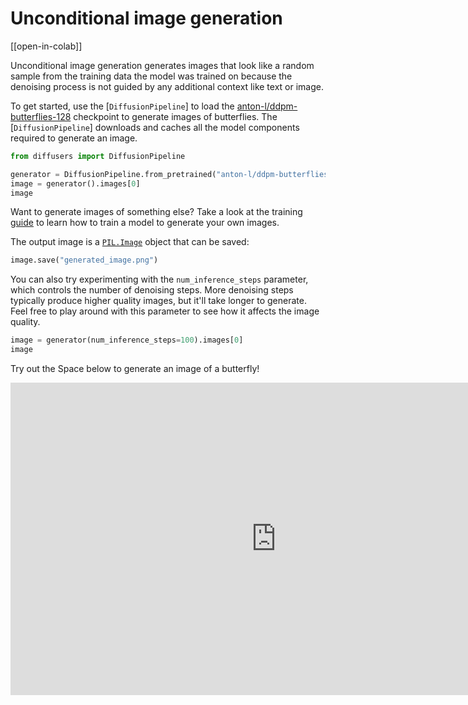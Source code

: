 <!--Copyright 2024 The HuggingFace Team. All rights reserved.

Licensed under the Apache License, Version 2.0 (the "License"); you may not use this file except in compliance with
the License. You may obtain a copy of the License at

http://www.apache.org/licenses/LICENSE-2.0

Unless required by applicable law or agreed to in writing, software distributed under the License is distributed on
an "AS IS" BASIS, WITHOUT WARRANTIES OR CONDITIONS OF ANY KIND, either express or implied. See the License for the
specific language governing permissions and limitations under the License.
-->

# Unconditional image generation

[[open-in-colab]]

Unconditional image generation generates images that look like a random sample from the training data the model was trained on because the denoising process is not guided by any additional context like text or image.

To get started, use the [`DiffusionPipeline`] to load the [anton-l/ddpm-butterflies-128](https://huggingface.co/anton-l/ddpm-butterflies-128) checkpoint to generate images of butterflies. The [`DiffusionPipeline`] downloads and caches all the model components required to generate an image.

```py
from diffusers import DiffusionPipeline

generator = DiffusionPipeline.from_pretrained("anton-l/ddpm-butterflies-128").to("cuda")
image = generator().images[0]
image
```

<Tip>

Want to generate images of something else? Take a look at the training [guide](../training/unconditional_training) to learn how to train a model to generate your own images.

</Tip>

The output image is a [`PIL.Image`](https://pillow.readthedocs.io/en/stable/reference/Image.html?highlight=image#the-image-class) object that can be saved:

```py
image.save("generated_image.png")
```

You can also try experimenting with the `num_inference_steps` parameter, which controls the number of denoising steps. More denoising steps typically produce higher quality images, but it'll take longer to generate. Feel free to play around with this parameter to see how it affects the image quality.

```py
image = generator(num_inference_steps=100).images[0]
image
```

Try out the Space below to generate an image of a butterfly!

<iframe
	src="https://stevhliu-unconditional-image-generation.hf.space"
	frameborder="0"
	width="850"
	height="500"
></iframe>
